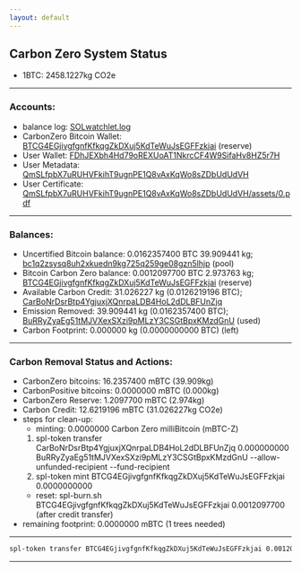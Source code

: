 ```yaml
---
layout: default
---
```

## Carbon Zero System Status

* 1BTC: 2458.1227kg CO2e

[1]: https://explorer.solana.com/address/BTCG4EGjivgfgnfKfkqgZkDXuj5KdTeWuJsEGFFzkjai?cluster=devnet
[2]: https://blockchain.com/btc/address/bc1q2zsysq8uh2xkuedn9kg725q259ge08gzn5lhjp
[3]: https://explorer.solana.com/address/CarBoNrDsrBtp4YgjuxjXQnrpaLDB4HoL2dDLBFUnZjq?cluster=devnet
[4]: https://solscan.io/address/BuRRyZyaEg51tMJVXexSXzi9pMLzY3CSGtBpxKMzdGnU?cluster=devnet
[5]: https://explorer.solana.com/address/FDhJEXbh4Hd79oREXUoAT1NkrcCF4W9SifaHv8HZ5r7H?cluster=devnet
[6]: https://ipfs.safewatch.xyz/ipns/QmSLfpbX7uRUHVFkihT9ugnPE1Q8vAxKqWo8sZDbUdUdVH/assets/0.pdf
[7]: https://ipfs.safewatch.xyz/ipns/QmSLfpbX7uRUHVFkihT9ugnPE1Q8vAxKqWo8sZDbUdUdVH/
[8]: https://ipfs.safewatch.xyz/ipns/QmXPxSdATbobC2zBTnnZmhvgLKcdwRvJAW8dEXWCi1d2EX/SOLwatchlet.log
---
### Accounts:

* balance log: [SOLwatchlet.log][8]
* CarbonZero Bitcoin Wallet: [BTCG4EGjivgfgnfKfkqgZkDXuj5KdTeWuJsEGFFzkjai][1] (reserve)
* User Wallet: [FDhJEXbh4Hd79oREXUoAT1NkrcCF4W9SifaHv8HZ5r7H][5]
* User Metadata: [QmSLfpbX7uRUHVFkihT9ugnPE1Q8vAxKqWo8sZDbUdUdVH][7]
* User Certificate: [QmSLfpbX7uRUHVFkihT9ugnPE1Q8vAxKqWo8sZDbUdUdVH/assets/0.pdf][6]

---
### Balances:

* Uncertified Bitcoin balance: 0.0162357400 BTC 39.909441 kg; [bc1q2zsysq8uh2xkuedn9kg725q259ge08gzn5lhjp][2] (pool)
* Bitcoin Carbon Zero balance: 0.0012097700 BTC 2.973763 kg; [BTCG4EGjivgfgnfKfkqgZkDXuj5KdTeWuJsEGFFzkjai][1] (reserve)
* Available Carbon Credit: 31.026227 kg (0.0126219196 BTC); [CarBoNrDsrBtp4YgjuxjXQnrpaLDB4HoL2dDLBFUnZjq][3]
* Emission Removed: 39.909441 kg (0.0162357400 BTC); [BuRRyZyaEg51tMJVXexSXzi9pMLzY3CSGtBpxKMzdGnU][4] (used)
* Carbon Footprint: 0.000000 kg (0.0000000000 BTC) (left)

---
### Carbon Removal Status and Actions:

* CarbonZero bitcoins: 16.2357400 mBTC (39.909kg)
* CarbonPositive bitcoins: 0.0000000 mBTC (0.000kg)
* CarbonZero Reserve: 1.2097700 mBTC (2.974kg)
* Carbon Credit:  12.6219196 mBTC (31.026227kg CO2e)
* steps for clean-up:
   - minting: 0.0000000 Carbon Zero milliBitcoin (mBTC-Z)
   1. spl-token transfer CarBoNrDsrBtp4YgjuxjXQnrpaLDB4HoL2dDLBFUnZjq 0.000000000 BuRRyZyaEg51tMJVXexSXzi9pMLzY3CSGtBpxKMzdGnU --allow-unfunded-recipient --fund-recipient
   2. spl-token mint BTCG4EGjivgfgnfKfkqgZkDXuj5KdTeWuJsEGFFzkjai 0.0000000000
   - reset: spl-burn.sh BTCG4EGjivgfgnfKfkqgZkDXuj5KdTeWuJsEGFFzkjai 0.0012097700 (after credit transfer)
* remaining footprint: 0.0000000 mBTC (1 trees needed)
  
---
```sh
spl-token transfer BTCG4EGjivgfgnfKfkqgZkDXuj5KdTeWuJsEGFFzkjai 0.0012097700 FDhJEXbh4Hd79oREXUoAT1NkrcCF4W9SifaHv8HZ5r7H --allow-unfunded-recipient --fund-recipient
```

---
